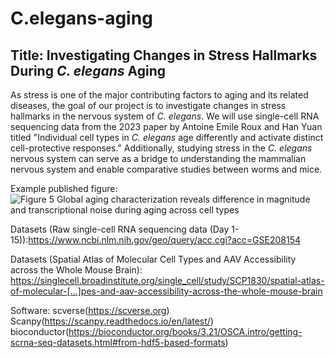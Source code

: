 # C.elegans-aging

## Title: Investigating Changes in Stress Hallmarks During *C. elegans* Aging

As stress is one of the major contributing factors to aging and its related diseases, the goal of our project is to investigate changes in stress hallmarks in the nervous system of *C. elegans*. We will use single-cell RNA sequencing data from the 2023 paper by Antoine Emile Roux and Han Yuan titled "Individual cell types in *C. elegans* age differently and activate distinct cell-protective responses."  Additionally, studying stress in the *C. elegans* nervous system can serve as a bridge to understanding the mammalian nervous system and enable comparative studies between worms and mice.

Example published figure: ![Figure 5 Global aging characterization reveals difference in magnitude and transcriptional noise during aging across cell types](https://www.cell.com/cms/10.1016/j.celrep.2023.112902/asset/f956eb9f-6202-418e-92fa-ae6aa96da74e/main.assets/gr5_lrg.jpg)

Datasets (Raw single-cell RNA sequencing data (Day 1-15)):https://www.ncbi.nlm.nih.gov/geo/query/acc.cgi?acc=GSE208154

Datasets (Spatial Atlas of Molecular Cell Types and AAV Accessibility across the Whole Mouse Brain): https://singlecell.broadinstitute.org/single_cell/study/SCP1830/spatial-atlas-of-molecular-[…]pes-and-aav-accessibility-across-the-whole-mouse-brain

Software: 
scverse(https://scverse.org)
Scanpy(https://scanpy.readthedocs.io/en/latest/)
bioconductor(https://bioconductor.org/books/3.21/OSCA.intro/getting-scrna-seq-datasets.html#from-hdf5-based-formats)



